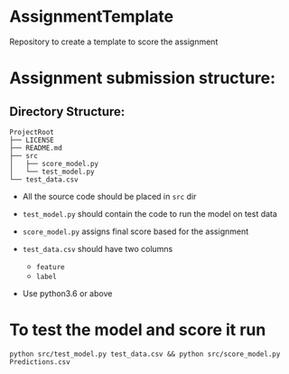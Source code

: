 # AssignmentTemplate
Repository to create a template to score the assignment

# Assignment submission structure:
## Directory Structure:
```
ProjectRoot
├── LICENSE
├── README.md
├── src
│   ├── score_model.py
│   └── test_model.py
└── test_data.csv
```

- All the source code should be placed in `src` dir
- `test_model.py` should contain the code to run the model on test data
- `score_model.py` assigns final score based for the assignment
- `test_data.csv` should have two columns 
    - `feature`
    - `label`

- Use python3.6 or above

# To test the model and score it run
```
python src/test_model.py test_data.csv && python src/score_model.py Predictions.csv
```
